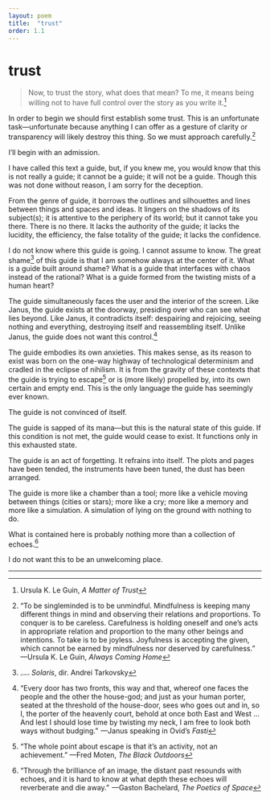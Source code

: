 ```yaml
---
layout: poem
title:  "trust"
order: 1.1
---
```


# trust

> Now, to trust the story, what does that mean? To me, it means being willing not to have full control over the story as you write it.[^1]

In order to begin we should first establish some trust. This is an unfortunate task—unfortunate because anything I can offer as a gesture of clarity or transparency will likely destroy this thing. So we must approach carefully.[^2]

I’ll begin with an admission.

I have called this text a guide, but, if you knew me, you would know that this is not really a guide; it cannot be a guide; it will not be a guide. Though this was not done without reason, I am sorry for the deception.  

From the genre of guide, it borrows the outlines and silhouettes and lines between things and spaces and ideas. It lingers on the shadows of its subject(s); it is attentive to the periphery of its world; but it cannot take you there. There is no there. It lacks the authority of the guide; it lacks the lucidity, the efficiency, the false totality of the guide; it lacks the confidence.

I do not know where this guide is going. I cannot assume to know. The great shame[^3] of this guide is that I am somehow always at the center of it. What is a guide built around shame? What is a guide that interfaces with chaos instead of the rational? What is a guide formed from the twisting mists of a human heart?

The guide simultaneously faces the user and the interior of the screen. Like Janus, the guide exists at the doorway, presiding over who can see what lies beyond. Like Janus, it contradicts itself: despairing and rejoicing, seeing nothing and everything, destroying itself and reassembling itself. Unlike Janus, the guide does not want this control.[^4]

The guide embodies its own anxieties. This makes sense, as its reason to exist was born on the one-way highway of technological determinism and cradled in the eclipse of nihilism. It is from the gravity of these contexts that the guide is trying to escape[^5] or is (more likely) propelled by, into its own certain and empty end. This is the only language the guide has seemingly ever known.

​The guide is not convinced of itself.

The guide is sapped of its mana—but this is the natural state of this guide. If this condition is not met, the guide would cease to exist. It functions only in this exhausted state.

The guide is an act of forgetting. It refrains into itself. The plots and pages have been tended, the instruments have been tuned, the dust has been arranged.

The guide is more like a chamber than a tool; more like a vehicle moving between things (cities or stars); more like a cry; more like a memory and more like a simulation. A simulation of lying on the ground with nothing to do.

What is contained here is probably nothing more than a collection of echoes.[^6]

I do not want this to be an unwelcoming place.

----

[^1]: Ursula K. Le Guin, *A Matter of Trust*
[^2]: “To be singleminded is to be unmindful. Mindfulness is keeping many different things in mind and observing their relations and proportions. To conquer is to be careless. Carefulness is holding oneself and one’s acts in appropriate relation and proportion to the many other beings and intentions. To take is to be joyless. Joyfulness is accepting the given, which cannot be earned by mindfulness nor deserved by carefulness.” —Ursula K. Le Guin, *Always Coming Home*
[^3]: <img src="/Users/aidan/Desktop/practice/writing/notebook/_img/solaris1b.png" alt="solaris1b" style="zoom:25%;" /> *Solaris*, dir. Andrei Tarkovsky
[^4]: “Every door has two fronts, this way and that, whereof one faces the people and the other the house-god; and just as your human porter, seated at the threshold of the house-door, sees who goes out and in, so I, the porter of the heavenly court, behold at once both East and West ... And lest I should lose time by twisting my neck, I am free to look both ways without budging.”  —Janus speaking in Ovid’s *Fasti*
[^5]: “The whole point about escape is that it’s an activity, not an achievement.” —Fred Moten, *The Black Outdoors*
[^6]: “Through the brilliance of an image, the distant past resounds with echoes, and it is hard to know at what depth these echoes will reverberate and die away.”  —Gaston Bachelard, *The* *Poetics of Space*
